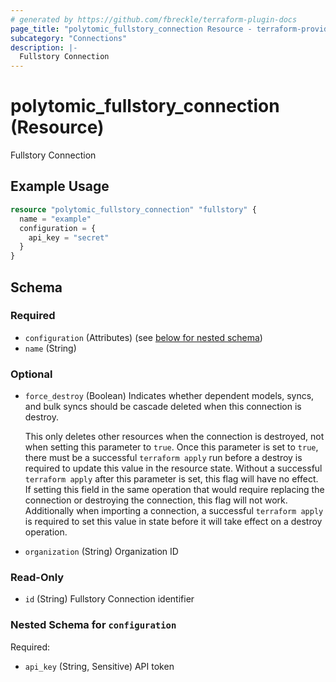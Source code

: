 ```yaml
---
# generated by https://github.com/fbreckle/terraform-plugin-docs
page_title: "polytomic_fullstory_connection Resource - terraform-provider-polytomic"
subcategory: "Connections"
description: |-
  Fullstory Connection
---
```


# polytomic_fullstory_connection (Resource)

Fullstory Connection

## Example Usage

```terraform
resource "polytomic_fullstory_connection" "fullstory" {
  name = "example"
  configuration = {
    api_key = "secret"
  }
}
```

<!-- schema generated by tfplugindocs -->
## Schema

### Required

- `configuration` (Attributes) (see [below for nested schema](#nestedatt--configuration))
- `name` (String)

### Optional

- `force_destroy` (Boolean) Indicates whether dependent models, syncs, and bulk syncs should be cascade
deleted when this connection is destroy.

  This only deletes other resources when the connection is destroyed, not when
setting this parameter to `true`. Once this parameter is set to `true`, there
must be a successful `terraform apply` run before a destroy is required to
update this value in the resource state. Without a successful `terraform apply`
after this parameter is set, this flag will have no effect. If setting this
field in the same operation that would require replacing the connection or
destroying the connection, this flag will not work. Additionally when importing
a connection, a successful `terraform apply` is required to set this value in
state before it will take effect on a destroy operation.
- `organization` (String) Organization ID

### Read-Only

- `id` (String) Fullstory Connection identifier

<a id="nestedatt--configuration"></a>
### Nested Schema for `configuration`

Required:

- `api_key` (String, Sensitive) API token


